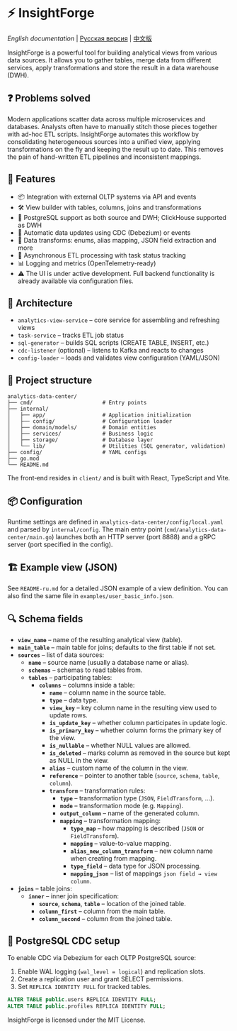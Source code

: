 # ⚡ InsightForge

*English documentation*  |  [Русская версия](README-ru.md)  |  [中文版](README-zh.md)

InsightForge is a powerful tool for building analytical views from various data sources. It allows you to gather tables, merge data from different services, apply transformations and store the result in a data warehouse (DWH).

## ❓ Problems solved
Modern applications scatter data across multiple microservices and databases. Analysts often have to manually stitch those pieces together with ad-hoc ETL scripts. InsightForge automates this workflow by consolidating heterogeneous sources into a unified view, applying transformations on the fly and keeping the result up to date. This removes the pain of hand-written ETL pipelines and inconsistent mappings.

## 🚀 Features
- 📦 Integration with external OLTP systems via API and events
- 🛠 View builder with tables, columns, joins and transformations
- 💾 PostgreSQL support as both source and DWH; ClickHouse supported as DWH
- 🔄 Automatic data updates using CDC (Debezium) or events
- 🧠 Data transforms: enums, alias mapping, JSON field extraction and more
- 🧪 Asynchronous ETL processing with task status tracking
- 📊 Logging and metrics (OpenTelemetry-ready)
- ⚠️ The UI is under active development. Full backend functionality is already available via configuration files.

## 🧱 Architecture
- `analytics-view-service` – core service for assembling and refreshing views
- `task-service` – tracks ETL job status
- `sql-generator` – builds SQL scripts (CREATE TABLE, INSERT, etc.)
- `cdc-listener` (optional) – listens to Kafka and reacts to changes
- `config-loader` – loads and validates view configuration (YAML/JSON)

## 📂 Project structure
```
analytics-data-center/
├── cmd/                      # Entry points
├── internal/
│   ├── app/                  # Application initialization
│   ├── config/               # Configuration loader
│   ├── domain/models/        # Domain entities
│   ├── services/             # Business logic
│   ├── storage/              # Database layer
│   └── lib/                  # Utilities (SQL generator, validation)
├── config/                   # YAML configs
├── go.mod
└── README.md
```

The front‑end resides in `client/` and is built with React, TypeScript and Vite.

## 📦 Configuration
Runtime settings are defined in `analytics-data-center/config/local.yaml` and parsed by `internal/config`. The main entry point (`cmd/analytics-data-center/main.go`) launches both an HTTP server (port 8888) and a gRPC server (port specified in the config).

## 🏗 Example view (JSON)
See `README-ru.md` for a detailed JSON example of a view definition. You can also
find the same file in `examples/user_basic_info.json`.

## 🔍 Schema fields
- **`view_name`** – name of the resulting analytical view (table).
- **`main_table`** – main table for joins; defaults to the first table if not set.
- **`sources`** – list of data sources:
  - **`name`** – source name (usually a database name or alias).
  - **`schemas`** – schemas to read tables from.
  - **`tables`** – participating tables:
    - **`columns`** – columns inside a table:
      - **`name`** – column name in the source table.
      - **`type`** – data type.
      - **`view_key`** – key column name in the resulting view used to update rows.
      - **`is_update_key`** – whether column participates in update logic.
      - **`is_primary_key`** – whether column forms the primary key of the view.
      - **`is_nullable`** – whether NULL values are allowed.
      - **`is_deleted`** – marks column as removed in the source but kept as NULL in the view.
      - **`alias`** – custom name of the column in the view.
      - **`reference`** – pointer to another table (`source`, `schema`, `table`, `column`).
      - **`transform`** – transformation rules:
        - **`type`** – transformation type (`JSON`, `FieldTransform`, ...).
        - **`mode`** – transformation mode (e.g. `Mapping`).
        - **`output_column`** – name of the generated column.
        - **`mapping`** – transformation mapping:
          - **`type_map`** – how mapping is described (`JSON` or `FieldTransform`).
          - **`mapping`** – value-to-value mapping.
          - **`alias_new_column_transform`** – new column name when creating from mapping.
          - **`type_field`** – data type for JSON processing.
          - **`mapping_json`** – list of mappings `json field → view column`.
- **`joins`** – table joins:
  - **`inner`** – inner join specification:
    - **`source`**, **`schema`**, **`table`** – location of the joined table.
    - **`column_first`** – column from the main table.
    - **`column_second`** – column from the joined table.

## 🧩 PostgreSQL CDC setup
To enable CDC via Debezium for each OLTP PostgreSQL source:
1. Enable WAL logging (`wal_level = logical`) and replication slots.
2. Create a replication user and grant SELECT permissions.
3. Set `REPLICA IDENTITY FULL` for tracked tables.

```sql
ALTER TABLE public.users REPLICA IDENTITY FULL;
ALTER TABLE public.profiles REPLICA IDENTITY FULL;
```

InsightForge is licensed under the MIT License.
